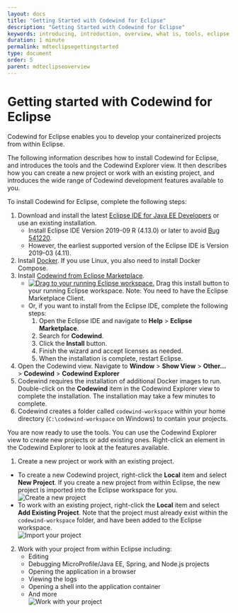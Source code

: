 ```yaml
---
layout: docs
title: "Getting Started with Codewind for Eclipse"
description: "Getting Started with Codewind for Eclipse"
keywords: introducing, introduction, overview, what is, tools, eclipse, getting started, Codewind for Eclipse, work within Eclipse
duration: 1 minute
permalink: mdteclipsegettingstarted
type: document
order: 5
parent: mdteclipseoverview
---
```


# Getting started with Codewind for Eclipse

Codewind for Eclipse enables you to develop your containerized projects from within Eclipse. 

The following information describes how to install Codewind for Eclipse, and introduces the tools and the Codewind Explorer view. It then describes how you can create a new project or work with an existing project, and introduces the wide range of Codewind development features available to you.  

To install Codewind for Eclipse, complete the following steps:

1. Download and install the latest [Eclipse IDE for Java EE Developers](https://www.eclipse.org/downloads/packages/release/) or use an existing installation.
    - Install Eclipse IDE Version 2019-09 R (4.13.0) or later to avoid [Bug 541220](https://bugs.eclipse.org/bugs/show_bug.cgi?id=541220).
    - However, the earliest supported version of the Eclipse IDE is Version 2019-03 (4.11).
2. Install [Docker](https://docs.docker.com/install/). If you use Linux, you also need to install Docker Compose.
3. Install [Codewind from Eclipse Marketplace](https://marketplace.eclipse.org/content/codewind).
    - [![Drag to your running Eclipse workspace. ](https://marketplace.eclipse.org/sites/all/themes/solstice/public/images/marketplace/btn-install.png)](http://marketplace.eclipse.org/marketplace-client-intro?mpc_install=4638524 "Drag to your running Eclipse* workspace. *Requires Eclipse Marketplace Client") Drag this install button to your running Eclipse workspace. Note: You need to have the Eclipse Marketplace Client.
    - Or, if you want to install from the Eclipse IDE, complete the following steps:
        1. Open the Eclipse IDE and navigate to **Help** > **Eclipse Marketplace**.
        2. Search for **Codewind**.
        3. Click the **Install** button.
        4. Finish the wizard and accept licenses as needed.
        5. When the installation is complete, restart Eclipse.
4. Open the Codewind view.  Navigate to **Window** > **Show View** > **Other...** > **Codewind** > **Codewind Explorer**
5. Codewind requires the installation of additional Docker images to run.  Double-click on the **Codewind** item in the Codewind Explorer view to complete the installation. The installation may take a few minutes to complete.
6. Codewind creates a folder called `codewind-workspace` within your home directory (`C:\codewind-workspace` on Windows) to contain your projects.

You are now ready to use the tools. You can use the Codewind Explorer view to create new projects or add existing ones.  Right-click an element in the Codewind Explorer to look at the features available.

1. Create a new project or work with an existing project.
  - To create a new Codewind project, right-click the **Local** item and select **New Project**. If you create a new project from within Eclipse, the new project is imported into the Eclipse workspace for you.
   <br>![Create a new project](./dist/images/cdt-eclipse/cdt-eclipse-newproject.png)<br>
  - To work with an existing project, right-click the **Local** item and select **Add Existing Project**. Note that the project must already exist within the `codewind-workspace` folder, and have been added to the Eclipse workspace.
   <br>![Import your project](./dist/images/cdt-eclipse/cdt-eclipse-importproject.png)<br>

2. Work with your project from within Eclipse including:
    - Editing
    - Debugging MicroProfile/Java EE, Spring, and Node.js projects
    - Opening the application in a browser
    - Viewing the logs
    - Opening a shell into the application container
    - And more
    <br>![Work with your project](./dist/images/cdt-eclipse/cdt-eclipse-actions.png)<br>
